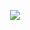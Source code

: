 <p align = 'center'>
  <img
    src="https://github-readme-stats.vercel.app/api/top-langs/?username=darksaid98&langs_count=5&count_private=true)"
  />
</p>